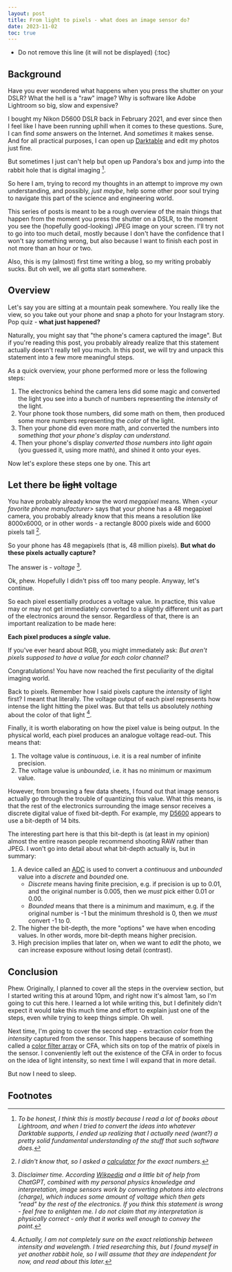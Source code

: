 ```yaml
---
layout: post
title: From light to pixels - what does an image sensor do?
date: 2023-11-02
toc: true
---
```


* Do not remove this line (it will not be displayed)
{:toc}

## Background

Have you ever wondered what happens when you press the shutter on your DSLR? What the hell is a "raw" image? Why is software like Adobe Lightroom so big, slow and expensive?

I bought my Nikon D5600 DSLR back in February 2021, and ever since then I feel like I have been running uphill when it comes to these questions. Sure, I can find _some_ answers on the Internet. And _sometimes_ it makes sense. And for all practical purposes, I can open up [Darktable](https://www.darktable.org/) and edit my photos just fine. 

But sometimes I just can't help but open up Pandora's box and jump into the rabbit hole that is digital imaging [^1].

So here I am, trying to record my thoughts in an attempt to improve my own understanding, and possibly, _just maybe_, help some other poor soul trying to navigate this part of the science and engineering world.

This series of posts is meant to be a rough overview of the main things that happen from the moment you press the shutter on a DSLR, to the moment you see the (hopefully good-looking) JPEG image on your screen. I'll try not to go into too much detail, mostly because I don't have the confidence that I won't say something wrong, but also because I want to finish each post in not more than an hour or two.

Also, this is my (almost) first time writing a blog, so my writing probably sucks. But oh well, we all gotta start somewhere.

## Overview

Let's say you are sitting at a mountain peak somewhere. You really like the view, so you take out your phone and snap a photo for your Instagram story. Pop quiz - **what just happened?**

Naturally, you might say that "the phone's camera captured the image". But if you're reading this post, you probably already realize that this statement actually doesn't really tell you much. In this post, we will try and unpack this statement into a few more meaningful steps.

As a quick overview, your phone performed more or less the following steps:

1. The electronics behind the camera lens did some magic and converted the light you see into a bunch of numbers representing the _intensity_ of the light.
2. Your phone took those numbers, did some math on them, then produced some more numbers representing the _color_ of the light.
3. Then your phone did even more math, and converted the numbers into _something that your phone's display can understand_.
4. Then your phone's display _converted those numbers into light again_ (you guessed it, using more math), and shined it onto your eyes.

Now let's explore these steps one by one. This art

## Let there be ~~light~~ voltage

You have probably already know the word _megapixel_ means. When _&lt;your favorite phone manufacturer&gt;_ says that your phone has a 48 megapixel camera, you probably already know that this means a resolution like 8000x6000, or in other words - a rectangle 8000 pixels wide and 6000 pixels tall [^2].

So your phone has 48 megapixels (that is, 48 million pixels). **But what do these pixels actually capture?**

The answer is - _voltage_ [^3].

Ok, phew. Hopefully I didn't piss off too many people. Anyway, let's continue.

So each pixel essentially produces a voltage value. In practice, this value may or may not get immediately converted to a slightly different unit as part of the electronics around the sensor. Regardless of that, there is an important realization to be made here:

**Each pixel produces a _single_ value.**

If you've ever heard about RGB, you might immediately ask: _But aren't pixels supposed to have a value for each color channel?_

Congratulations! You have now reached the first peculiarity of the digital imaging world.

Back to pixels. Remember how I said pixels capture the _intensity_ of light first? I meant that literally. The voltage output of each pixel represents how intense the light hitting the pixel was. But that tells us absolutely _nothing_ about the color of that light [^4].

Finally, it is worth elaborating on how the pixel value is being output. In the physical world, each pixel produces an analogue voltage read-out. This means that:

1. The voltage value is _continuous_, i.e. it is a real number of infinite precision.
2. The voltage value is _unbounded_, i.e. it has no minimum or maximum value.

However, from browsing a few data sheets, I found out that image sensors actually go through the trouble of quantizing this value. What this means, is that the rest of the electronics surrounding the image sensor receives a discrete digital value of fixed bit-depth. For example, my [D5600](https://www.bhphotovideo.com/c/product/1308819-GREY/nikon_d5600_dslr_camera_with.html/specs) appears to use a bit-depth of 14 bits.

The interesting part here is that this bit-depth is (at least in my opinion) almost the entire reason people recommend shooting RAW rather than JPEG. I won't go into detail about what bit-depth actually is, but in summary:

1. A device called an [ADC](https://en.wikipedia.org/wiki/Analog-to-digital_converter) is used to convert a _continuous_ and _unbounded_ value into a _discrete_ and _bounded_ one.
    - _Discrete_ means having finite precision, e.g. if precision is up to 0.01, and the original number is 0.005, then we _must_ pick either 0.01 or 0.00.
    - _Bounded_ means that there is a minimum and maximum, e.g. if the original number is -1 but the minimum threshold is 0, then we _must_ convert -1 to 0.
2. The higher the bit-depth, the more "options" we have when encoding values. In other words, more bit-depth means higher precision.
3. High precision implies that later on, when we want to _edit_ the photo, we can increase exposure without losing detail (contrast).

## Conclusion

Phew. Originally, I planned to cover all the steps in the overview section, but I started writing this at around 10pm, and right now it's almost 1am, so I'm going to cut this here. I learned a lot while writing this, but I definitely didn't expect it would take this much time and effort to explain just one of the steps, even while trying to keep things simple. Oh well.

Next time, I'm going to cover the second step - extraction _color_ from the _intensity_ captured from the sensor. This happens because of something called a [color filter array](https://en.wikipedia.org/wiki/Color_filter_array) or CFA, which sits on top of the matrix of pixels in the sensor. I conveniently left out the existence of the CFA in order to focus on the idea of light intensity, so next time I will expand that in more detail.

But now I need to sleep.

## Footnotes

[^1]: _To be honest, I think this is mostly because I read a lot of books about Lightroom, and when I tried to convert the ideas into whatever Darktable supports, I ended up realizing that I actually need (want?) a pretty solid fundamental understanding of the stuff that such software does._

[^2]: _I didn't know that, so I asked a [calculator](https://toolstud.io/photo/megaspect.php?pixels=48000000&aspect=1.333333333) for the exact numbers._

[^3]: _Disclaimer time. According [Wikpedia](https://en.wikipedia.org/wiki/Image_sensor) and a little bit of help from ChatGPT, combined with my personal physics knowledge and interpretation, image sensors work by converting photons into electrons (charge), which induces some amount of voltage which then gets "read" by the rest of the electronics. If you think this statement is wrong - feel free to enlighten me. I do not claim that my interpretation is physically correct - only that it works well enough to convey the point._

[^4]: _Actually, I am not completely sure on the exact relationship between intensity and wavelength. I tried researching this, but I found myself in yet another rabbit hole, so I will assume that they are independent for now, and read about this later._